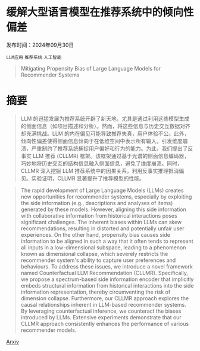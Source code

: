 # 缓解大型语言模型在推荐系统中的倾向性偏差

发布时间：2024年09月30日

`LLM应用` `推荐系统` `人工智能`

> Mitigating Propensity Bias of Large Language Models for Recommender Systems

# 摘要

> LLM 的迅猛发展为推荐系统开辟了新天地，尤其是通过利用这些模型生成的侧面信息（如项目描述和分析）。然而，将这些信息与历史交互数据对齐却充满挑战。LLM 的内在偏见可能导致推荐失真，用户体验不公。此外，倾向性偏差使得侧面信息倾向于在低维空间中表示所有输入，引发维度崩溃，严重制约了推荐系统捕捉用户偏好和行为的能力。为此，我们提出了反事实 LLM 推荐 (CLLMR) 框架。该框架通过基于光谱的侧面信息编码器，巧妙地将历史交互的结构信息融入侧面信息，避免了维度崩溃。同时，CLLMR 深入挖掘 LLM 推荐系统中的因果关系，利用反事实推理抵消偏见。实验证明，CLLMR 显著提升了推荐模型的性能。

> The rapid development of Large Language Models (LLMs) creates new opportunities for recommender systems, especially by exploiting the side information (e.g., descriptions and analyses of items) generated by these models. However, aligning this side information with collaborative information from historical interactions poses significant challenges. The inherent biases within LLMs can skew recommendations, resulting in distorted and potentially unfair user experiences. On the other hand, propensity bias causes side information to be aligned in such a way that it often tends to represent all inputs in a low-dimensional subspace, leading to a phenomenon known as dimensional collapse, which severely restricts the recommender system's ability to capture user preferences and behaviours. To address these issues, we introduce a novel framework named Counterfactual LLM Recommendation (CLLMR). Specifically, we propose a spectrum-based side information encoder that implicitly embeds structural information from historical interactions into the side information representation, thereby circumventing the risk of dimension collapse. Furthermore, our CLLMR approach explores the causal relationships inherent in LLM-based recommender systems. By leveraging counterfactual inference, we counteract the biases introduced by LLMs. Extensive experiments demonstrate that our CLLMR approach consistently enhances the performance of various recommender models.

[Arxiv](https://arxiv.org/abs/2409.20052)